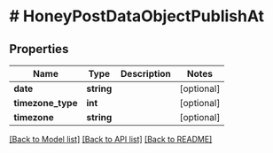# # HoneyPostDataObjectPublishAt

## Properties

Name | Type | Description | Notes
------------ | ------------- | ------------- | -------------
**date** | **string** |  | [optional]
**timezone_type** | **int** |  | [optional]
**timezone** | **string** |  | [optional]

[[Back to Model list]](../../README.md#models) [[Back to API list]](../../README.md#endpoints) [[Back to README]](../../README.md)
